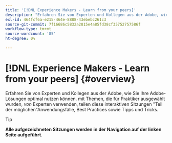 ```yaml
---
title: '[!DNL Experience Makers - Learn from your peers]'
description: "Erfahren Sie von Experten und Kollegen aus der Adobe, wie Sie Ihre Adobe-Lösungen optimal nutzen können. [!DNL Experience Makers - Learn from your peers] ist eine globale Reihe virtueller Lernereignisse für Kunden, die sich auf eine tiefere Einbindung in [!DNL Adobe Experience Cloud] Lösungen."
exl-id: 464fcf6a-e215-464e-8888-43ebebc261c3
source-git-commit: 7f16686c5832a2815e4a85fd38cf35752757586f
workflow-type: tm+mt
source-wordcount: '85'
ht-degree: 0%

---
```


# [!DNL Experience Makers - Learn from your peers] {#overview}

<!--- <img alt="Experience Maker: Lernen von Kollegen" src="./assets/skill-exchange.png" /> --->

Erfahren Sie von Experten und Kollegen aus der Adobe, wie Sie Ihre Adobe-Lösungen optimal nutzen können. mit Themen, die für Praktiker ausgewählt wurden, _von_ Experten verwenden, teilen diese interaktiven Sitzungen &quot;Teil der möglichen&quot;Anwendungsfälle, Best Practices sowie Tipps und Tricks.

>[!TIP]
>
>**Alle aufgezeichneten Sitzungen werden in der Navigation auf der linken Seite aufgeführt**.
